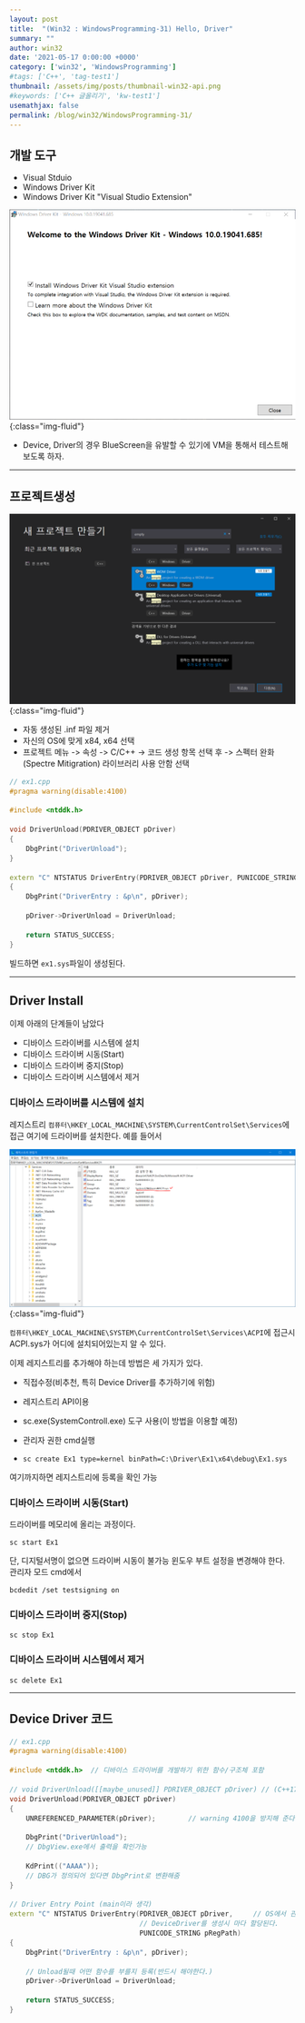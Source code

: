 ```yaml
---
layout: post
title:  "(Win32 : WindowsProgramming-31) Hello, Driver"
summary: ""
author: win32
date: '2021-05-17 0:00:00 +0000'
category: ['win32', 'WindowsProgramming']
#tags: ['C++', 'tag-test1']
thumbnail: /assets/img/posts/thumbnail-win32-api.png
#keywords: ['C++ 글올리기', 'kw-test1']
usemathjax: false
permalink: /blog/win32/WindowsProgramming-31/
---
```


## 개발 도구

* Visual Stduio
* Windows Driver Kit
* Windows Driver Kit "Visual Studio Extension"

![](/assets/img/posts/win32/WindowsProgramming-31-1.PNG){:class="img-fluid"}

* Device, Driver의 경우 BlueScreen을 유발할 수 있기에 VM을 통해서 테스트해보도록 하자.

---

## 프로젝트생성

![](/assets/img/posts/win32/WindowsProgramming-31-2.PNG){:class="img-fluid"}

* 자동 생성된 .inf 파일 제거
* 자신의 OS에 맞게 x84, x64 선택
* 프로젝트 메뉴 -> 속성 -> C/C++ -> 코드 생성 항목 선택 후 -> 스펙터 완화(Spectre Mitigration) 라이브러리 사용 안함 선택

```cpp
// ex1.cpp
#pragma warning(disable:4100)

#include <ntddk.h>

void DriverUnload(PDRIVER_OBJECT pDriver)
{
    DbgPrint("DriverUnload");
}

extern "C" NTSTATUS DriverEntry(PDRIVER_OBJECT pDriver, PUNICODE_STRING pRegPath)
{
    DbgPrint("DriverEntry : &p\n", pDriver);

    pDriver->DriverUnload = DriverUnload;

    return STATUS_SUCCESS;
}
```

빌드하면 `ex1.sys`파일이 생성된다.

---

## Driver Install

이제 아래의 단계들이 남았다

* 디바이스 드라이버를 시스템에 설치
* 디바이스 드라이버 시동(Start)
* 디바이스 드라이버 중지(Stop)
* 디바이스 드라이버 시스템에서 제거

### 디바이스 드라이버를 시스템에 설치

레지스트리 `컴퓨터\HKEY_LOCAL_MACHINE\SYSTEM\CurrentControlSet\Services`에 접근 여기에 드라이버를 설치한다. 예를 들어서

![](/assets/img/posts/win32/WindowsProgramming-31-3.PNG){:class="img-fluid"}

`컴퓨터\HKEY_LOCAL_MACHINE\SYSTEM\CurrentControlSet\Services\ACPI`에 접근시 ACPI.sys가 어디에 설치되어있는지 알 수 있다.

이제 레지스트리를 추가해야 하는데 방법은 세 가지가 있다.

* 직접수정(비추천, 특히 Device Driver를 추가하기에 위험)
* 레지스트리 API이용
* sc.exe(SystemControll.exe) 도구 사용(이 방법을 이용할 예정)

* 관리자 권한 cmd실행
* `sc create Ex1 type=kernel binPath=C:\Driver\Ex1\x64\debug\Ex1.sys`

여기까지하면 레지스트리에 등록을 확인 가능

### 디바이스 드라이버 시동(Start)

드라이버를 메모리에 올리는 과정이다.

```
sc start Ex1
```

단, 디지털서명이 없으면 드라이버 시동이 불가능 윈도우 부트 설정을 변경해야 한다.<br>
관리자 모드 cmd에서

```
bcdedit /set testsigning on
```

### 디바이스 드라이버 중지(Stop)

```
sc stop Ex1
```

### 디바이스 드라이버 시스템에서 제거

```
sc delete Ex1
```

---

## Device Driver 코드

```cpp
// ex1.cpp
#pragma warning(disable:4100)

#include <ntddk.h>  // 디바이스 드라이버를 개발하기 위한 함수/구조체 포함

// void DriverUnload([[maybe_unused]] PDRIVER_OBJECT pDriver) // (C++17) warning 4100을 방지해 준다.
void DriverUnload(PDRIVER_OBJECT pDriver)
{
    UNREFERENCED_PARAMETER(pDriver);        // warning 4100을 방지해 준다.

    DbgPrint("DriverUnload");
    // DbgView.exe에서 출력을 확인가능

    KdPrint(("AAAA"));
    // DBG가 정의되어 있다면 DbgPrint로 변환해줌
}

// Driver Entry Point (main이라 생각)
extern "C" NTSTATUS DriverEntry(PDRIVER_OBJECT pDriver,     // OS에서 관리하는 DeviceDriver 객체 주소
                                // DeviceDriver를 생성시 마다 할당된다.
                                PUNICODE_STRING pRegPath)
{
    DbgPrint("DriverEntry : &p\n", pDriver);

    // Unload될때 어떤 함수를 부를지 등록(반드시 해야한다.)
    pDriver->DriverUnload = DriverUnload;

    return STATUS_SUCCESS;
}
```
